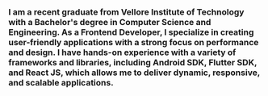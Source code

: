 ### I am a recent graduate from Vellore Institute of Technology with a Bachelor's degree in Computer Science and Engineering. As a Frontend Developer, I specialize in creating user-friendly applications with a strong focus on performance and design. I have hands-on experience with a variety of frameworks and libraries, including Android SDK, Flutter SDK, and React JS, which allows me to deliver dynamic, responsive, and scalable applications.

<!--
**ChinmayJoshi1412/ChinmayJoshi1412** is a ✨ _special_ ✨ repository because its `README.md` (this file) appears on your GitHub profile.

Here are some ideas to get you started:

- 🔭 I’m currently working on ...
- 🌱 I’m currently learning ...
- 👯 I’m looking to collaborate on ...
- 🤔 I’m looking for help with ...
- 💬 Ask me about ...
- 📫 How to reach me: ...
- 😄 Pronouns: ...
- ⚡ Fun fact: ...
-->
